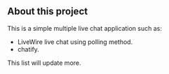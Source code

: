 ## About this project

This is a simple multiple live chat application such as:
- LiveWire live chat using polling method.
- chatify.

This list will update more.